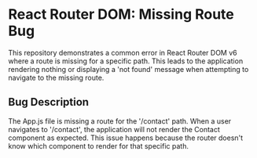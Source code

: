 # React Router DOM: Missing Route Bug

This repository demonstrates a common error in React Router DOM v6 where a route is missing for a specific path. This leads to the application rendering nothing or displaying a 'not found' message when attempting to navigate to the missing route. 

## Bug Description
The App.js file is missing a route for the '/contact' path. When a user navigates to '/contact', the application will not render the Contact component as expected.  This issue happens because the router doesn't know which component to render for that specific path.